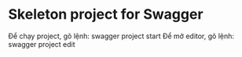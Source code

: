 # Skeleton project for Swagger
Để chạy project, gõ lệnh: swagger project start
Để mở editor, gõ lệnh: swagger project edit
